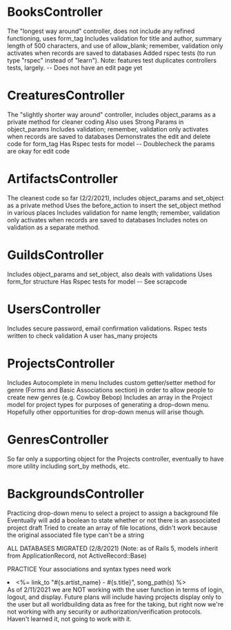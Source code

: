# BooksController 
The "longest way around" controller, does not include any refined functioning, uses form_tag
Includes validation for title and author, summary length of 500 characters, and use of allow_blank; remember, validation only activates when records are saved to databases
Added rspec tests (to run type "rspec" instead of "learn"). Note: features test duplicates controllers tests, largely.
-- Does not have an edit page yet

# CreaturesController
The "slightly shorter way around" controller, includes object_params as a private method for cleaner coding
Also uses Strong Params in object_params
Includes validation; remember, validation only activates when records are saved to databases
Demonstrates the edit and delete code for form_tag
Has Rspec tests for model
-- Doublecheck the params are okay for edit code

# ArtifactsController
The cleanest code so far (2/2/2021), includes object_params and set_object as a private method
Uses the before_action to insert the set_object method in various places
Includes validation for name length; remember, validation only activates when records are saved to databases
Includes notes on validation as a separate method.

# GuildsController
Includes object_params and set_object, also deals with validations 
Uses form_for structure
Has Rspec tests for model
-- See scrapcode

# UsersController
Includes secure password, email confirmation validations. Rspec tests written to check validation
A user has_many projects

# ProjectsController
Includes Autocomplete in menu
Includes custom getter/setter method for genre (Forms and Basic Associations section) in order to allow people to create new genres (e.g. Cowboy Bebop)
Includes an array in the Project model for project types for purposes of generating a drop-down menu. Hopefully other opportunities for drop-down menus will arise though.

# GenresController
So far only a supporting object for the Projects controller, eventually to have more utility including sort_by methods, etc. 

# BackgroundsController
Practicing drop-down menu to select a project to assign a background file
Eventually will add a boolean to state whether or not there is an associated project draft
Tried to create an array of file locations, didn't work because the original associated file type can't be a string


ALL DATABASES MIGRATED (2/8/2021)
(Note: as of Rails 5, models inherit from ApplicationRecord, not ActiveRecord::Base)


PRACTICE
Your associations and syntax types need work <li><%= link_to "#{s.artist_name} - #{s.title}", song_path(s) %></li>
As of 2/11/2021 we are NOT working with the user function in terms of login, logout, and display. Future plans will include having projects display only to the user but all worldbuilding data as free for the taking, but right now we're not working with any security or authorization/verification protocols. Haven't learned it, not going to work with it. 
